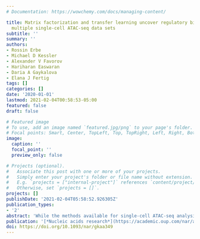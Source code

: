 ```yaml
---
# Documentation: https://wowchemy.com/docs/managing-content/

title: Matrix factorization and transfer learning uncover regulatory biology across
  multiple single-cell ATAC-seq data sets
subtitle: ''
summary: ''
authors:
- Rossin Erbe
- Michael D Kessler
- Alexander V Favorov
- Hariharan Easwaran
- Daria A Gaykalova
- Elana J Fertig
tags: []
categories: []
date: '2020-01-01'
lastmod: 2021-02-04T00:58:53-05:00
featured: false
draft: false

# Featured image
# To use, add an image named `featured.jpg/png` to your page's folder.
# Focal points: Smart, Center, TopLeft, Top, TopRight, Left, Right, BottomLeft, Bottom, BottomRight.
image:
  caption: ''
  focal_point: ''
  preview_only: false

# Projects (optional).
#   Associate this post with one or more of your projects.
#   Simply enter your project's folder or file name without extension.
#   E.g. `projects = ["internal-project"]` references `content/project/deep-learning/index.md`.
#   Otherwise, set `projects = []`.
projects: []
publishDate: '2021-02-04T05:58:52.926305Z'
publication_types:
- '2'
abstract: 'While the methods available for single-cell ATAC-seq analysis are well optimized for clustering cell types, the question of how to integrate multiple scATAC-seq data sets and/or sequencing modalities is still open. We present an analysis framework that enables such integration across scATAC-seq data sets by applying the CoGAPS Matrix Factorization algorithm and the projectR transfer learning program to identify common regulatory patterns across scATAC-seq data sets. We additionally integrate our analysis with scRNA-seq data to identify orthogonal evidence for transcriptional regulators predicted by scATAC-seq analysis. Using publicly available scATAC-seq data, we find patterns that accurately characterize cell types both within and across data sets. Furthermore, we demonstrate that these patterns are both consistent with current biological understanding and reflective of novel regulatory biology.'
publication: '[*Nucleic acids research*](https://academic.oup.com/nar/article/48/12/e68/5835820?login=true)'
doi: https://doi.org/10.1093/nar/gkaa349
---
```

